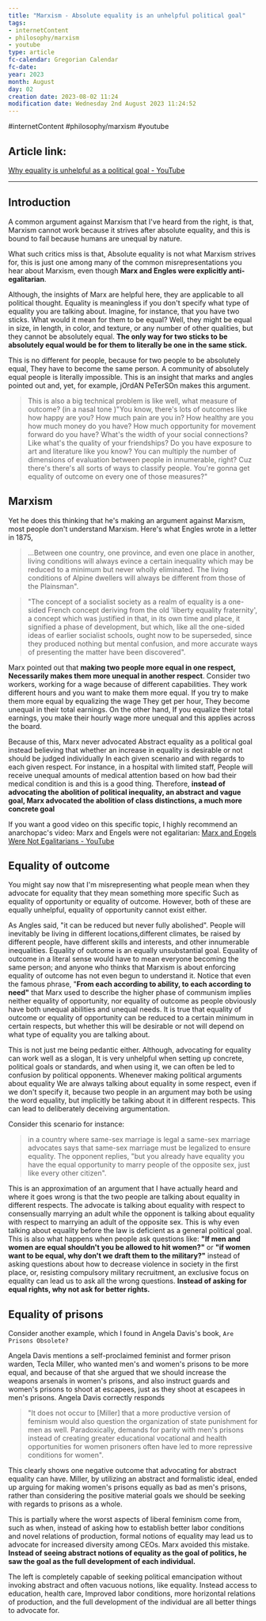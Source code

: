 ```yaml
---
title: "Marxism - Absolute equality is an unhelpful political goal"
tags:
- internetContent
- philosophy/marxism
- youtube
type: article
fc-calendar: Gregorian Calendar
fc-date: 
year: 2023
month: August
day: 02
creation date: 2023-08-02 11:24
modification date: Wednesday 2nd August 2023 11:24:52
---
```


#internetContent  #philosophy/marxism #youtube 
## Article link:
[Why equality is unhelpful as a political goal - YouTube](https://www.youtube.com/watch?v=pzQZ_NDEzVo)
_____
## Introduction

A common argument against Marxism that I've heard from the right, is that, Marxism cannot work because it strives after absolute equality, and this is bound to fail because humans are unequal by nature.

What such critics miss is that, Absolute equality is not what Marxism strives for, this is just one among many of the common misrepresentations you hear about Marxism, even though **Marx and Engles were explicitly anti-egalitarian**.

Although, the insights of Marx are helpful here, they are applicable to all political thought. Equality is meaningless if you don't specify what type of equality you are talking about. Imagine, for instance, that you have two sticks. What would it mean for them to be equal? Well, they might be equal in size, in length, in color, and texture, or any number of other qualities, but they cannot be absolutely equal. **The only way for two sticks to be absolutely equal would be for them to literally be one in the same stick.**

This is no different for people, because for two people to be absolutely equal, They have to become the same person. A community of absolutely equal people is literally impossible. This is an insight that marks and angles pointed out and, yet, for example, jOrdAN PeTerSOn makes this argument. 

> This is also a big technical problem is like well, what measure of outcome? (in a nasal tone )"You know, there's lots of outcomes like how happy are you? How much pain are you in? How healthy are you how much money do you have? How much opportunity for movement forward do you have? What's the width of your social connections? Like what's the quality of your friendships? Do you have exposure to art and literature like you know? You can multiply the number of dimensions of evaluation between people in innumerable, right? Cuz there's there's all sorts of ways to classify people. You're gonna get equality of outcome on every one of those measures?"
## Marxism

Yet he does this thinking that he's making an argument against Marxism, most people don't understand Marxism. Here's what Engles wrote in a letter in 1875, 

> ...Between one country, one province, and even one place in another, living conditions will always evince a certain inequality which may be reduced to a minimum but never wholly eliminated. The living conditions of Alpine dwellers will always be different from those of the Plainsman". 

> "The concept of a socialist society as a realm of equality is a one-sided French concept deriving from the old 'liberty equality fraternity', a concept which was justified in that, in its own time and place, it signified a phase of development, but which, like all the one-sided ideas of earlier socialist schools, ought now to be superseded, since they produced nothing but mental confusion, and more accurate ways of presenting the matter have been discovered". 

Marx pointed out that **making two people more equal in one respect, Necessarily makes them more unequal in another respect**. Consider two workers, working for a wage because of different capabilities. They work different hours and you want to make them more equal. If you try to make them more equal by equalizing the wage They get per hour, They become unequal in their total earnings. On the other hand, If you equalize their total earnings, you make their hourly wage more unequal and this applies across the board.
 
Because of this, Marx never advocated Abstract equality as a political goal instead believing that whether an increase in equality is desirable or not should be judged individually In each given scenario and with regards to each given respect. For instance, in a hospital with limited staff, People will receive unequal amounts of medical attention based on how bad their medical condition is and this is a good thing. Therefore, **instead of advocating the abolition of political inequality, an abstract and vague goal, Marx advocated the abolition of class distinctions, a much more concrete goal**

If you want a good video on this specific topic, I highly recommend an anarchopac's video: Marx and Engels were not egalitarian: [Marx and Engels Were Not Egalitarians - YouTube](https://www.youtube.com/watch?v=SIhIM-jge2c)

## Equality of outcome

You might say now that I'm misrepresenting what people mean when they advocate for equality that they mean something more specific Such as equality of opportunity or equality of outcome. However, both of these are equally unhelpful, equality of opportunity cannot exist either. 

As Angles said, "it can be reduced but never fully abolished". People will inevitably be living in different locations,different climates, be raised by different people, have different skills and interests, and other innumerable inequalities. Equality of outcome is an equally unsubstantial goal. Equality of outcome in a literal sense would have to mean everyone becoming the same person; and anyone who thinks that Marxism is about enforcing equality of outcome has not even begun to understand it. Notice that even the famous phrase, "**From each according to ability, to each according to need"** that Marx used to describe the higher phase of communism implies neither equality of opportunity, nor equality of outcome as people obviously have both unequal abilities and unequal needs. It is true that equality of outcome or equality of opportunity can be reduced to a certain minimum in certain respects, but whether this will be desirable or not will depend on what type of equality you are talking about.

This is not just me being pedantic either. Although, advocating for equality can work well as a slogan, It is very unhelpful when setting up concrete, political goals or standards, and when using it, we can often be led to confusion by political opponents. Whenever making political arguments about equality We are always talking about equality in some respect, even if we don't specify it, because two people in an argument may both be using the word equality, but implicitly be talking about it in different respects. This can lead to deliberately deceiving argumentation.

Consider this scenario for instance:
> in a country where same-sex marriage is legal a same-sex marriage advocates says that same-sex marriage must be legalized to ensure equality. The opponent replies, "but you already have equality you have the equal opportunity to marry people of the opposite sex, just like every other citizen". 

 This is an approximation of an argument that I have actually heard and where it goes wrong is that the two people are talking about equality in different respects. The advocate is talking about equality with respect to consensually marrying an adult while the opponent is talking about equality with respect to marrying an adult of the opposite sex. This is why even talking about equality before the law is deficient as a general political goal. This is also what happens when people ask questions like: 
**"If men and women are equal shouldn't you be allowed to hit women?"** or **"if women want to be equal, why don't we draft them to the military?"** 
instead of asking questions about how to decrease violence in society in the first place, or, resisting compulsory military recruitment, an exclusive focus on equality can lead us to ask all the wrong questions. **Instead of asking for equal rights, why not ask for better rights.** 

## Equality of prisons


Consider another example, which I found in Angela Davis's book, `Are Prisons Obsolete?` 

Angela Davis mentions a self-proclaimed feminist and former prison warden, Tecla Miller, who wanted men's and women's prisons to be more equal, and because of that she argued that we should increase the weapons arsenals in women's prisons, and also instruct guards and women's prisons to shoot at escapees, just as they shoot at escapees in men's prisons. Angela Davis correctly responds

>"It does not occur to [Miller] that a more productive version of feminism would also question the organization of state punishment for men as well. Paradoxically, demands for parity with men's prisons instead of creating greater educational vocational and health opportunities for women prisoners often have led to more repressive conditions for women".

This clearly shows one negative outcome that advocating for abstract equality can have. Miller, by utilizing an abstract and formalistic ideal, ended up arguing for making women's prisons equally as bad as men's prisons, rather than considering the positive material goals we should be seeking with regards to prisons as a whole. 

This is partially where the worst aspects of liberal feminism come from, such as when, instead of asking how to establish better labor conditions and novel relations of production, formal notions of equality may lead us to advocate for increased diversity among CEOs. Marx avoided this mistake. **Instead of seeing abstract notions of equality as the goal of politics, he saw the goal as the full development of each individual.**

The left is completely capable of seeking political emancipation without invoking abstract and often vacuous notions, like equality. Instead access to education, health care, Improved labor conditions, more horizontal relations of production, and the full development of the individual are all better things to advocate for.
